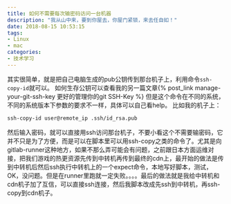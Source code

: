 ```yaml
---
title: 如何不需要每次输密码访问一台机器
description: "我从山中来，要到你屋去，你屋门紧锁，来去任自如！"
date: 2018-08-15 10:53:15
tags: 
- Linux
- mac
categories:
- 技术学习
---
```

其实很简单，就是把自己电脑生成的pub公钥传到那台机子上，利用命令`ssh-copy-id`就可以。
如何生存公钥可以查看我的另一篇文章{% post_link manage-your-git-ssh-key 更好的管理你的git SSH-Key %}
但是这个命令在不同的系统，不同的系统版本下参数的要求不一样，具体可以自己看help。
比如我的机子上：
```sh
ssh-copy-id user@remote_ip .ssh/id_rsa.pub
```
然后输入密码，就可以直接用ssh访问那台机子，不要小看这个不需要输密码，它并不只是为了方便，而是可以在脚本里可以用ssh-copy之类的命令了。尤其是向gitlab-runner这种地方，如果不那么弄可能会有问题，之前跟日本方面运维对接，把我们游戏的热更资源先传到中转机再传到最终的cdn上，最开始的做法是传到中转机后然后ssh执行中转机上的一个expect命令，本地写好脚本，测试，OK，没问题。但是在runner里跑就一定失败。。。。最后的做法就是我给中转机和cdn机子加了互信，可以直接ssh连接，然后我脚本改成先ssh到中转机，再ssh-copy到cdn机子。